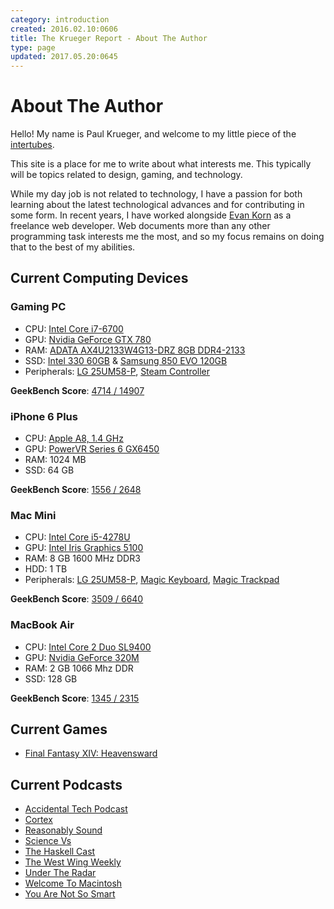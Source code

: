 ```yaml
---
category: introduction
created: 2016.02.10:0606
title: The Krueger Report - About The Author
type: page
updated: 2017.05.20:0645
---
```


# About The Author

Hello! My name is Paul Krueger, and welcome to my little piece of the [intertubes](http://en.wiktionary.org/wiki/Intertubes).

This site is a place for me to write about what interests me. This typically will be topics related to design, gaming, and technology.

While my day job is not related to technology, I have a passion for both learning about the latest technological advances and for contributing in some form. In recent years, I have worked alongside [Evan Korn](http://ekorndesign.com) as a freelance web developer. Web documents more than any other programming task interests me the most, and so my focus remains on doing that to the best of my abilities.

## Current Computing Devices

### Gaming PC

- CPU: [Intel Core i7-6700](http://ark.intel.com/products/88196/Intel-Core-i7-6700-Processor-8M-Cache-up-to-4_00-GHz)
- GPU: [Nvidia GeForce GTX 780](http://www.geforce.com/hardware/desktop-gpus/geforce-gtx-780)
- RAM: [ADATA AX4U2133W4G13-DRZ 8GB DDR4-2133](http://www.adata.com/en/xpg-dram/orderinfo/305)
- SSD: [Intel 330 60GB](http://ark.intel.com/products/67286/Intel-SSD-330-Series-60GB-SATA-6Gbs-25nm-MLC) & [Samsung 850 EVO 120GB](http://www.samsung.com/us/computing/memory-storage/solid-state-drives/ssd-850-evo-2-5-sata-iii-120gb-mz-75e120b-am/)
- Peripherals: [LG 25UM58-P](http://www.lg.com/us/monitors/lg-25UM58-P-ultrawide-monitor), [Steam Controller](http://store.steampowered.com/app/353370/)

**GeekBench Score**: [4714 / 14907](https://browser.geekbench.com/v4/cpu/2184942)

### iPhone 6 Plus

- CPU: [Apple A8, 1.4 GHz](https://en.wikipedia.org/wiki/Apple_A8)
- GPU: [PowerVR Series 6 GX6450](https://en.wikipedia.org/wiki/PowerVR#Series6XT_.28Rogue.29)
- RAM: 1024 MB
- SSD: 64 GB

**GeekBench Score**: [1556 / 2648](https://browser.geekbench.com/v4/cpu/2184980)

### Mac Mini

- CPU: [Intel Core i5-4278U](https://ark.intel.com/products/83508/Intel-Core-i5-4278U-Processor-3M-Cache-up-to-3_10-GHz)
- GPU: [Intel Iris Graphics 5100](https://en.wikipedia.org/wiki/Intel_HD_and_Iris_Graphics#Haswell)
- RAM: 8 GB 1600 MHz DDR3
- HDD: 1 TB
- Peripherals: [LG 25UM58-P](http://www.lg.com/us/monitors/lg-25UM58-P-ultrawide-monitor), [Magic Keyboard](https://en.wikipedia.org/wiki/Magic_Keyboard), [Magic Trackpad](https://en.wikipedia.org/wiki/Magic_Trackpad)

**GeekBench Score**: [3509 / 6640](https://browser.geekbench.com/v4/cpu/2184898)

### MacBook Air

- CPU: [Intel Core 2 Duo SL9400](https://ark.intel.com/products/36689/Intel-Core2-Duo-Processor-SL9400-6M-Cache-1_86-GHz-1066-MHz-FSB)
- GPU: [Nvidia GeForce 320M](https://en.wikipedia.org/wiki/List_of_Nvidia_graphics_processing_units#GeForce_300M_.283xxM.29_series)
- RAM: 2 GB  1066 Mhz DDR
- SSD: 128 GB

**GeekBench Score**: [1345  / 2315](https://browser.geekbench.com/v4/cpu/2233406)

## Current Games

- [Final Fantasy XIV: Heavensward](http://www.finalfantasyxiv.com)

## Current Podcasts

- [Accidental Tech Podcast](http://atp.fm)
- [Cortex](https://www.relay.fm/cortex)
- [Reasonably Sound](http://reasonablysound.com)
- [Science Vs](https://gimletmedia.com/science-vs/)
- [The Haskell Cast](http://www.haskellcast.com)
- [The West Wing Weekly](http://thewestwingweekly.com)
- [Under The Radar](https://www.relay.fm/radar)
- [Welcome To Macintosh](http://www.macintosh.fm)
- [You Are Not So Smart](https://youarenotsosmart.com/podcast/)
